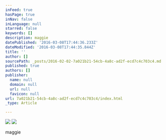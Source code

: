 ```yaml
---
inFeed: true
hasPage: true
inNav: false
inLanguage: null
starred: false
keywords: []
description: maggie
datePublished: '2016-03-08T17:44:36.233Z'
dateModified: '2016-03-08T17:44:35.844Z'
title: ''
author: []
sourcePath: _posts/2016-02-02-7a021b21-54cb-4a8c-ad2f-ecd7c4c703c4.md
published: true
authors: []
publisher:
  name: null
  domain: null
  url: null
  favicon: null
url: 7a021b21-54cb-4a8c-ad2f-ecd7c4c703c4/index.html
_type: Article

---
```

![](https://the-grid-user-content.s3-us-west-2.amazonaws.com/03dd4e32-ec70-47e6-bb69-86fc2b25f273.JPG)
![](https://the-grid-user-content.s3-us-west-2.amazonaws.com/2d816188-6d99-4b14-98e1-475fe4f29118.jpg)

maggie